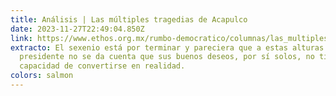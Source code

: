 ```yaml
---
title: Análisis | Las múltiples tragedias de Acapulco
date: 2023-11-27T22:49:04.850Z
link: https://www.ethos.org.mx/rumbo-democratico/columnas/las_multiples_tragedias_de_acapulco
extracto: El sexenio está por terminar y pareciera que a estas alturas el
  presidente no se da cuenta que sus buenos deseos, por sí solos, no tienen la
  capacidad de convertirse en realidad.
colors: salmon
---
```

